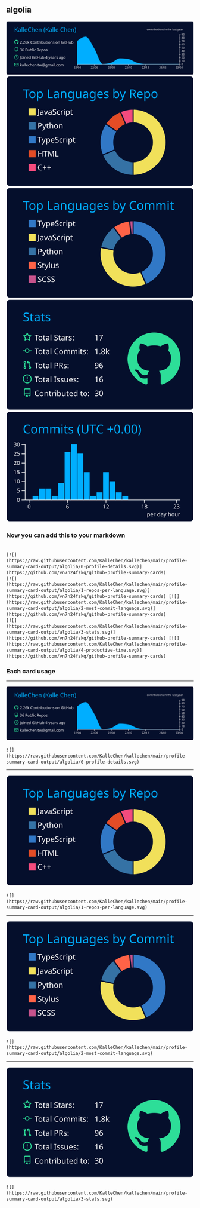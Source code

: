 ## algolia

[![](./0-profile-details.svg)](https://github.com/vn7n24fzkq/github-profile-summary-cards)
[![](./1-repos-per-language.svg)](https://github.com/vn7n24fzkq/github-profile-summary-cards) [![](./2-most-commit-language.svg)](https://github.com/vn7n24fzkq/github-profile-summary-cards)
[![](./3-stats.svg)](https://github.com/vn7n24fzkq/github-profile-summary-cards) [![](./4-productive-time.svg)](https://github.com/vn7n24fzkq/github-profile-summary-cards)
### Now you can add this to your markdown
```

[![](https://raw.githubusercontent.com/KalleChen/kallechen/main/profile-summary-card-output/algolia/0-profile-details.svg)](https://github.com/vn7n24fzkq/github-profile-summary-cards)
[![](https://raw.githubusercontent.com/KalleChen/kallechen/main/profile-summary-card-output/algolia/1-repos-per-language.svg)](https://github.com/vn7n24fzkq/github-profile-summary-cards) [![](https://raw.githubusercontent.com/KalleChen/kallechen/main/profile-summary-card-output/algolia/2-most-commit-language.svg)](https://github.com/vn7n24fzkq/github-profile-summary-cards)
[![](https://raw.githubusercontent.com/KalleChen/kallechen/main/profile-summary-card-output/algolia/3-stats.svg)](https://github.com/vn7n24fzkq/github-profile-summary-cards) [![](https://raw.githubusercontent.com/KalleChen/kallechen/main/profile-summary-card-output/algolia/4-productive-time.svg)](https://github.com/vn7n24fzkq/github-profile-summary-cards)

```

### Each card usage
---

![](./0-profile-details.svg)

```
![](https://raw.githubusercontent.com/KalleChen/kallechen/main/profile-summary-card-output/algolia/0-profile-details.svg)
```

    

---

![](./1-repos-per-language.svg)

```
![](https://raw.githubusercontent.com/KalleChen/kallechen/main/profile-summary-card-output/algolia/1-repos-per-language.svg)
```

    

---

![](./2-most-commit-language.svg)

```
![](https://raw.githubusercontent.com/KalleChen/kallechen/main/profile-summary-card-output/algolia/2-most-commit-language.svg)
```

    

---

![](./3-stats.svg)

```
![](https://raw.githubusercontent.com/KalleChen/kallechen/main/profile-summary-card-output/algolia/3-stats.svg)
```

    
